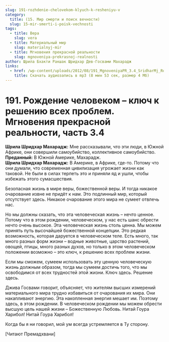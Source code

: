 ```yaml
---
slug: 191-rozhdenie-chelovekom-klyuch-k-resheniyu-v
category:
  title: (15. Мир смерти и поиск вечности)
  slug: 15-mir-smerti-i-poisk-vechnosti
tags:
  - title: Вера
    slug: vera
  - title: Материальный мир
    slug: materialnyj-mir
  - title: Мгновения прекрасной реальности
    slug: mgnoveniya-prekrasnoj-realnosti
author: Шрила Бхакти Ракшак Шридхар Дев-Госвами Махарадж
links:
  - href: /wp-content/uploads/2012/08/191_MgnoveniyaPR_3.4_SridharMj_Rojdeniye_chelovekom–klyuch_k_resheniyu_vseh_problem.mp3
    title: Скачать аудиозапись в mp3 (8 мин 53 сек, размер 4 Мб)
---
```


# 191. Рождение человеком – ключ к решению всех проблем. Мгновения прекрасной реальности, часть 3.4

**Шрила Шридхар Махарадж:** Мне рассказывали, что эти люди, в Южной Африке, они совершили самоубийство, коллективное самоубийство.\
**Преданный:** В Южной Америке, Махарадж.\
**Шрила Шридхар Махарадж:** В Америке, в Африке, где-то. Потому что они думали, что современная цивилизация угрожает жизни как таковой. Не были в силах терпеть это и приняли яд и ушли, чтобы избежать этого сумасшествия.

Безопасная жизнь в мире веры, божественной веры. И тогда никакое очарование извне не придёт к нам. Это подлинный мир, который отсутствует здесь. Никакое очарование этого мира не сумеет отвлечь нас.

Но мы должны сказать, что эта человеческая жизнь – нечто ценное. Потому что в этом рождении, человеческом, у нас есть шанс обрести нечто очень высокое. Эта человеческая жизнь столь ценна. Мы можем принять путь высочайшей божественной концепции. Это редкая возможность, которая даруется в человеческом теле. Есть много, так много разных форм жизни – водные животные, царство растений, овощей, птицы, много разных духов, но только в этом человеческом положении возможно – это ключ, к решению всех проблем жизни.

Если мы сможем, сумеем использовать эту ценную человеческую жизнь должным образом, тогда мы сумеем достичь того, что мы освободимся от всех трудностей этой жизни. Ключ здесь. Решение здесь.

Джива Госвами говорит, объясняет, что жителям высших измерений материального мира трудно избавиться от очарования их мира. Они накапливают энергию. Эта накопленная энергия мешает им. Поэтому здесь, в этом рождении. В человеческом рождении мы можем обрести высшую цель нашей жизни – Божественную Любовь. Нитай Гоура Харибол! Нитай Гоура Харибол!

Когда бы я ни говорил, мой ум всегда устремляется в Ту сторону.

[Читают Премадхвани]

